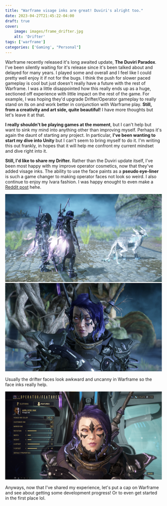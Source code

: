 ```yaml
---
title: "Warframe visage inks are great! Duviri's alright too."
date: 2023-04-27T21:45:22-04:00
draft: true
cover: 
    image: images/frame_drifter.jpg
    alt: 'Drifter'
tags: ['warframe']
categories: ['Gaming', "Personal"]
---
```


Warframe recently released it's long awaited update, **The Duviri Paradox**. I've been silently waiting for it's release since it's been talked about and delayed for many years. I played some and overall and I feel like I could pretty well enjoy it if not for the bugs. I think the push for slower paced gameplay is cool but just doesn't really have a future with the rest of Warframe. I was a little disappointed how this really ends up as a huge, sectioned off experience with little impact on the rest of the game. For example, I was hoping they'd upgrade Drifter/Operator gameplay to really stand on its on and work better in conjunction with Warframe play. **Still, from a creativity and art side, quite beautiful!** I have more thoughts but let's leave it at that.

**I really shouldn't be playing games at the moment**, but I can't help but want to sink my mind into anything other than improving myself. Perhaps it's again the daunt of starting any project. In particular, **I've been wanting to start my dive into Unity** but I can't seem to bring myself to do it. I'm writing this out frankly, in hopes that it will help me confront my current mindset and dive right into it.

**Still, I'd like to share my Drifter.** Rather than the Duviri update itself, I've been most happy with my improve operator cosmetics, now that they've added visage inks. The ability to use the face paints as a **pseudo eye-liner** is such a game changer to making operator faces not look so weird. I also continue to enjoy my Ivara fashion. I was happy enought to even make a [Reddit post](https://www.reddit.com/r/Warframe/comments/131ex3o/came_back_to_the_game_for_duviri_and_learned/) hehe.

![Warframe Fashion Back](images/frame_drifter2.jpg)
![Drifter Face](images/drifter_face.jpg)

Usually the drifter faces look awkward and uncanny in Warframe so the face inks really help.

![Drifter Settings](images/visage_settings.png)

Anyways, now that I've shared my experience, let's put a cap on Warframe and see about getting some development progress! Or to even get started in the first place lol.
